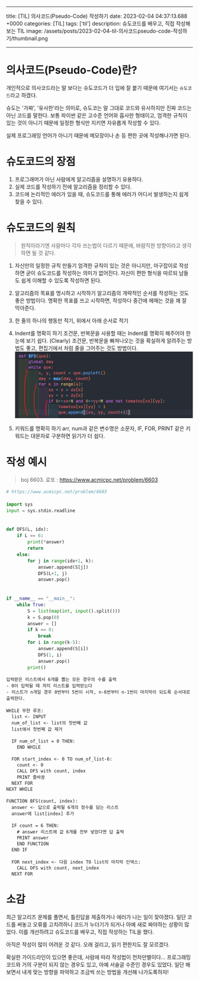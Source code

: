 

---
title: [TIL] 의사코드(Pseudo-Code) 작성하기
date: 2023-02-04 04:37:13.688 +0000
categories: [TIL]
tags: ['til']
description: 슈도코드를 배우고, 직접 작성해보는 TIL
image: /assets/posts/2023-02-04-til-의사코드pseudo-code-작성하기/thumbnail.png

---

# 의사코드(Pseudo-Code)란?

개인적으로 의사코드라는 말 보다는 슈도코드가 더 입에 잘 붙기 때문에 여기서는 `슈도코드`라고 하겠다.

슈도는 '가짜', '유사한'라는 의미로, 슈도코는 말 그대로 코드와 유사하지만 진짜 코드는 아닌 코드를 말한다.
보통 파이썬 같은 고수준 언어와 흡사한 형태이고, 엄격한 규칙이 있는 것이 아니기 때문에 일정한 형식만 지키면 자유롭게 작성할 수 있다.

실제 프로그래밍 언어가 아니기 때문에 메모장이나 손 등 편한 곳에 작성해나가면 된다.

# 슈도코드의 장점

1. 프로그래머가 아닌 사람에게 알고리즘을 설명하기 유용하다.
2. 실제 코드를 작성하기 전에 알고리즘을 정리할 수 있다.
3. 코드에 논리적인 에러가 있을 때, 슈도코드를 통해 에러가 어디서 발생하는지 쉽게 찾을 수 있다.

# 슈도코드의 원칙

> 원칙이라기엔 사람마다 각자 쓰는법이 다르기 때문에, 바람직한 방향이라고 생각하면 될 것 같다.

1. 자신만의 일정한 규칙 만들기
엄격한 규칙이 있는 것은 아니지만, 마구잡이로 작성하면 굳이 슈도코드를 작성하는 의미가 없어진다. 자신이 편한 형식을 따르되 남들도 쉽게 이해할 수 있도록 작성하면 된다.

2. 알고리즘의 목표를 명시하고 시작하기
알고리즘의 개략적인 순서를 작성하는 것도 좋은 방법이다.
명확한 목표를 쓰고 시작하면, 작성하다 중간에 헤매는 것을 꽤 잘 막아준다.

3. 한 줄의 하나의 행동만 적기, 위에서 아래 순서로 적기

4. Indent를 명확히 하기
조건문, 반복문을 사용할 때는 Indent를 명확히 해주어야 한눈에 보기 쉽다. (Clearly)
조건문, 반복문을 빠져나오는 것을 확실하게 알려주는 방법도 좋고, 편집기에서 처럼 줄을 그어주는 것도 방법이다.
![](/assets/posts/2023-02-04-til-의사코드pseudo-code-작성하기/img0.png)

5. 키워드를 명확히 하기
arr, num과 같은 변수명은 소문자, IF, FOR, PRINT 같은 키워드는 대문자로 구분하면 읽기가 더 쉽다.

# 작성 예시


> boj 6603. 로또 : https://www.acmicpc.net/problem/6603

```python
# https://www.acmicpc.net/problem/6603

import sys
input = sys.stdin.readline


def DFS(L, idx):
    if L == 6:
        print(*answer)
        return
    else:
        for j in range(idx+1, k):
            answer.append(S[j])
            DFS(L+1, j)
            answer.pop()


if __name__ == "__main__":
    while True:
        S = list(map(int, input().split()))
        k = S.pop(0)
        answer = []
        if k == 0:
            break
        for i in range(k-5):
            answer.append(S[i])
            DFS(1, i)
            answer.pop()
        print()
```

```
입력받은 리스트에서 6개를 뽑는 모든 경우의 수를 출력
- 0이 입력될 때 까지 리스트를 입력받는다
- 리스트가 n개일 경우 0번부터 5번이 시작, n-6번부터 n-1번이 마지막이 되도록 순서대로 출력한다.

WHILE 무한 루프:
  list <- INPUT
  num_of_list <- list의 첫번째 값
  list에서 첫번째 값 제거
  
  IF num_of_list = 0 THEN:
    END WHILE
  
  FOR start_index <- 0 TO num_of_list-6:
    count <- 0
    CALL DFS with count, index
    PRINT 줄바꿈
  NEXT FOR
NEXT WHILE
    
FUNCTION BFS(count, index):
  answer <- 답으로 출력될 6개의 정수를 담는 리스트
  answer에 list[index] 추가
  
  IF count = 6 THEN:
    # answer 리스트에 값 6개를 전부 넣었다면 답 출력
    PRINT answer
    END FUNCTION
  END IF
  
  FOR next_index <- 다음 index TO list의 마지막 인덱스:
    CALL DFS with count, next_index
  NEXT FOR  
```

# 소감

최근 알고리즈 문제를 풀면서, 틀린답을 제출하거나 에러가 나는 일이 잦아졌다.
일단 코드를 써놓고 오류를 고치려하니 코드가 누더기가 되거나 아예 새로 짜야하는 상황이 많았다.
이를 개선하려고 슈도코드를 배우고, 직접 작성하는 TIL을 했다.

아직은 작성이 많이 어려운 것 같다. 
오래 걸리고, 읽기 편한지도 잘 모르겠다.

확실한 가이드라인이 있으면 좋은데, 사람에 따라 작성법이 천차만별이다...
프로그래밍 코드와 거의 구분이 되지 않는 경우도 있고, 아예 서술글 수준인 경우도 있었다.
일단 해보면서 내게 맞는 방향을 파악하고 조금씩 쓰는 방법을 개선해 나가도록하자!


        